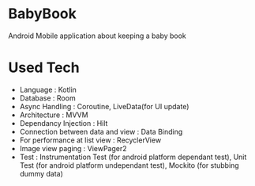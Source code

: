 # BabyBook
Android Mobile application about keeping a baby book

# Used Tech
- Language : Kotlin
- Database : Room
- Async Handling : Coroutine, LiveData(for UI update)
- Architecture : MVVM
- Dependancy Injection : Hilt
- Connection between data and view : Data Binding
- For performance at list view : RecyclerView
- Image view paging : ViewPager2
- Test : Instrumentation Test (for android platform dependant test), Unit Test (for android platform undependant test), Mockito (for stubbing dummy data)

